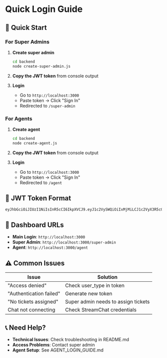 # Quick Login Guide

## 🚀 **Quick Start**

### **For Super Admins**

1. **Create super admin**
   ```bash
   cd backend
   node create-super-admin.js
   ```

2. **Copy the JWT token** from console output

3. **Login**
   - Go to `http://localhost:3000`
   - Paste token → Click "Sign In"
   - Redirected to `/super-admin`

### **For Agents**

1. **Create agent**
   ```bash
   cd backend
   node create-agent.js
   ```

2. **Copy the JWT token** from console output

3. **Login**
   - Go to `http://localhost:3000`
   - Paste token → Click "Sign In"
   - Redirected to `/agent`

## 🔐 **JWT Token Format**

```
eyJhbGciOiJIUzI1NiIsInR5cCI6IkpXVCJ9.eyJ1c2VySWQiOiIxMjMiLCJ1c2VyX3R5cGUiOiJhZ2VudCIsImlhdCI6MTczNDU2Nzg5MH0...
```

## 🎯 **Dashboard URLs**

- **Main Login**: `http://localhost:3000`
- **Super Admin**: `http://localhost:3000/super-admin`
- **Agent**: `http://localhost:3000/agent`

## ⚠️ **Common Issues**

| Issue | Solution |
|-------|----------|
| "Access denied" | Check user_type in token |
| "Authentication failed" | Generate new token |
| "No tickets assigned" | Super admin needs to assign tickets |
| Chat not connecting | Check StreamChat credentials |

## 📞 **Need Help?**

- **Technical Issues**: Check troubleshooting in README.md
- **Access Problems**: Contact super admin
- **Agent Setup**: See AGENT_LOGIN_GUIDE.md 